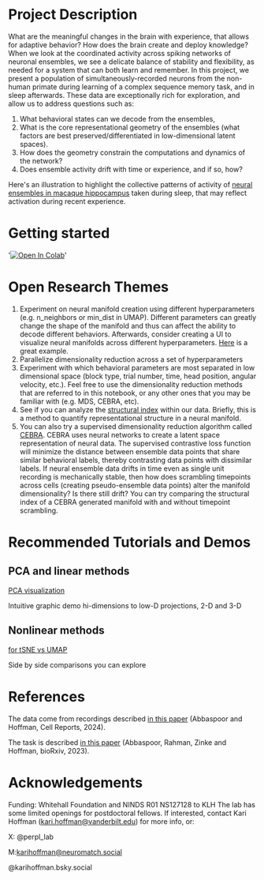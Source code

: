# Project Description
What are the meaningful changes in the brain with experience, that allows for adaptive behavior? How does the brain create and deploy knowledge? When we look at the coordinated activity across spiking networks of neuronal ensembles, we see a delicate balance of stability and flexibility, as needed for a system that can both learn and remember. In this project, we present a population of simultaneously-recorded neurons from the non-human primate during learning of a complex sequence memory task, and in sleep afterwards. These data are exceptionally rich for exploration, and allow us to address questions such as: 
  1. What behavioral states can we decode from the ensembles,
  2. What is the core representational geometry of the ensembles (what factors are best preserved/differentiated in low-dimensional latent spaces).
  3. How does the geometry constrain the computations and dynamics of the network?
  4. Does ensemble activity drift with time or experience, and if so, how?

Here's an illustration to highlight the collective patterns of activity of [neural ensembles in macaque hippocampus](https://www.youtube.com/watch?v=PVLZRPLcwW4) taken during sleep, that may reflect activation during recent experience. 


# Getting started 

'<a target="_blank" href="https://colab.research.google.com/github/hoffman-lab/Ensemble-Representational-Space/blob/main/manifold_learning.ipynb"><img src="https://colab.research.google.com/assets/colab-badge.svg" alt="Open In Colab"/></a>'

# Open Research Themes 
1. Experiment on neural manifold creation using different hyperparameters (e.g. n_neighbors or min_dist in UMAP). Different parameters can greatly change the shape of the manifold and thus can affect the ability to decode different behaviors. Afterwards, consider creating a UI to visualize neural manifolds across different hyperparameters. [Here](https://pair-code.github.io/understanding-umap/) is a great example.
2. Parallelize dimensionality reduction across a set of hyperparameters
3. Experiment with which behavioral parameters are most separated in low dimensional space (block type, trial number, time, head position, angular velocity, etc.). Feel free to use the dimensionality reduction methods that are referred to in this notebook, or any other ones that you may be familiar with (e.g. MDS, CEBRA, etc). 
4. See if you can analyze the [structural index](https://github.com/PridaLab/structure_index) within our data. Briefly, this is a method to quantify representational structure in a neural manifold. 
5. You can also try a supervised dimensionality reduction algorithm called [CEBRA](https://cebra.ai/docs/index.html). CEBRA uses neural networks to create a latent space representation of neural data. The supervised contrastive loss function will minimize the distance between ensemble data points that share similar behavioral labels, thereby contrasting data points with dissimilar labels. If neural ensemble data drifts in time even as single unit recording is mechanically stable, then how does scrambling timepoints across cells (creating pseudo-ensemble data points) alter the manifold dimensionality? Is there still drift? You can try comparing the structural index of a CEBRA generated manifold with and without timepoint scrambling. 

# Recommended Tutorials and Demos
## PCA and linear methods
[PCA visualization](https://setosa.io/ev/principal-component-analysis/) 

Intuitive graphic demo hi-dimensions to low-D projections, 2-D and 3-D

## Nonlinear methods
[for tSNE vs UMAP](https://pair-code.github.io/understanding-umap/)

Side by side comparisons you can explore

# References
The data come from recordings described [in this paper](https://doi.org/10.1016/j.celrep.2024.114519) (Abbaspoor and Hoffman, Cell Reports, 2024).

The task is described [in this paper](https://www.biorxiv.org/content/10.1101/2023.12.11.571113v1) (Abbaspoor, Rahman, Zinke and Hoffman, bioRxiv, 2023).

# Acknowledgements 
Funding: Whitehall Foundation and NINDS R01 NS127128 to KLH
The lab has some limited openings for postdoctoral fellows. If interested, contact Kari Hoffman (kari.hoffman@vanderbilt.edu) for more info, or:

X: @perpl_lab

M:karihoffman@neuromatch.social

@karihoffman.bsky.social
